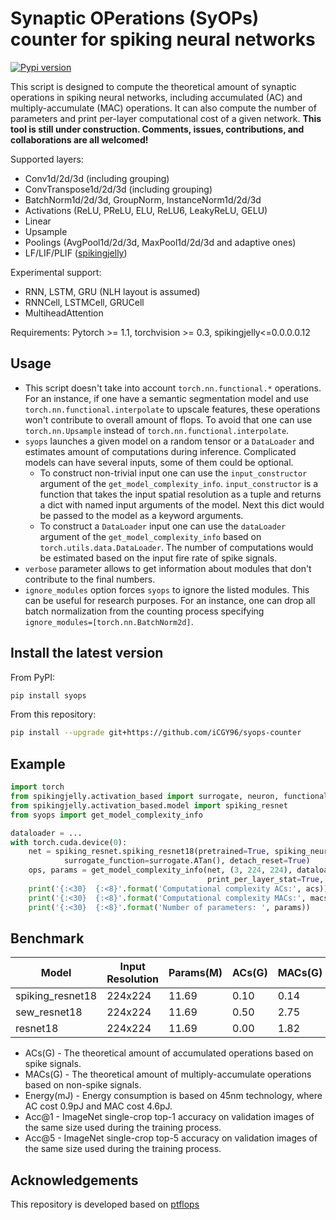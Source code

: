 # Synaptic OPerations (SyOPs) counter for spiking neural networks
[![Pypi version](https://img.shields.io/pypi/v/syops.svg)](https://pypi.org/project/syops/)
<!-- [![Build Status](https://travis-ci.com/iCGY96/syops-counter.svg?branch=master)](https://travis-ci.com/iCGY96/syops-counter) -->

This script is designed to compute the theoretical amount of synaptic operations 
in spiking neural networks, including accumulated (AC) and multiply-accumulate (MAC) operations. 
It can also compute the number of parameters and
print per-layer computational cost of a given network.
__This tool is still under construction. 
Comments, issues, contributions, and collaborations are all welcomed!__


Supported layers:
- Conv1d/2d/3d (including grouping)
- ConvTranspose1d/2d/3d (including grouping)
- BatchNorm1d/2d/3d, GroupNorm, InstanceNorm1d/2d/3d
- Activations (ReLU, PReLU, ELU, ReLU6, LeakyReLU, GELU)
- Linear
- Upsample
- Poolings (AvgPool1d/2d/3d, MaxPool1d/2d/3d and adaptive ones)
- LF/LIF/PLIF ([spikingjelly](https://github.com/fangwei123456/spikingjelly))

Experimental support:
- RNN, LSTM, GRU (NLH layout is assumed)
- RNNCell, LSTMCell, GRUCell
- MultiheadAttention

Requirements: Pytorch >= 1.1, torchvision >= 0.3, spikingjelly<=0.0.0.0.12

## Usage

- This script doesn't take into account `torch.nn.functional.*` operations. For an instance, if one have a semantic segmentation model and use `torch.nn.functional.interpolate` to upscale features, these operations won't contribute to overall amount of flops. To avoid that one can use `torch.nn.Upsample` instead of `torch.nn.functional.interpolate`.
- `syops` launches a given model on a random tensor or a `DataLoader` and estimates amount of computations during inference. Complicated models can have several inputs, some of them could be optional. 
	- To construct non-trivial input one can use the `input_constructor` argument of the `get_model_complexity_info`. `input_constructor` is a function that takes the input spatial resolution as a tuple and returns a dict with named input arguments of the model. Next this dict would be passed to the model as a keyword arguments.
	- To construct a `DataLoader` input one can use the `dataLoader` argument of the `get_model_complexity_info` based on `torch.utils.data.DataLoader`. The number of computations would be estimated based on the input fire rate of spike signals.
- `verbose` parameter allows to get information about modules that don't contribute to the final numbers.
- `ignore_modules` option forces `syops` to ignore the listed modules. This can be useful
for research purposes. For an instance, one can drop all batch normalization from the counting process
specifying `ignore_modules=[torch.nn.BatchNorm2d]`.

## Install the latest version
From PyPI:
```bash
pip install syops
```

From this repository:
```bash
pip install --upgrade git+https://github.com/iCGY96/syops-counter
```

## Example
```python
import torch
from spikingjelly.activation_based import surrogate, neuron, functional
from spikingjelly.activation_based.model import spiking_resnet
from syops import get_model_complexity_info

dataloader = ...
with torch.cuda.device(0):
    net = spiking_resnet.spiking_resnet18(pretrained=True, spiking_neuron=neuron.IFNode, 
			surrogate_function=surrogate.ATan(), detach_reset=True)
    ops, params = get_model_complexity_info(net, (3, 224, 224), dataloader, as_strings=True,
                                            print_per_layer_stat=True, verbose=True)
    print('{:<30}  {:<8}'.format('Computational complexity ACs:', acs))
    print('{:<30}  {:<8}'.format('Computational complexity MACs:', macs))
    print('{:<30}  {:<8}'.format('Number of parameters: ', params))
```

## Benchmark
Model             | Input Resolution | Params(M) | ACs(G)  | MACs(G) | Energy (mJ) | Acc@1       | Acc@5
---               |---               |---        |---      |---      |---          | ---         |---
spiking_resnet18  |224x224           | 11.69     | 0.10    | 0.14    | 0.734       | 62.32       | 84.05
sew_resnet18      |224x224           | 11.69     | 0.50    | 2.75    | 13.10       | 63.18       | 84.53
resnet18          |224x224           | 11.69     | 0.00    | 1.82    | 8.372       | 69.76       | 89.08


* ACs(G) - The theoretical amount of accumulated operations based on spike signals.
* MACs(G) - The theoretical amount of multiply-accumulate operations based on non-spike signals.
* Energy(mJ) - Energy consumption is based on 45nm technology, where AC cost 0.9pJ and MAC cost 4.6pJ.
* Acc@1 - ImageNet single-crop top-1 accuracy on validation images of the same size used during the training process.
* Acc@5 - ImageNet single-crop top-5 accuracy on validation images of the same size used during the training process.


## Acknowledgements

This repository is developed based on [ptflops](https://github.com/sovrasov/flops-counter.pytorch)